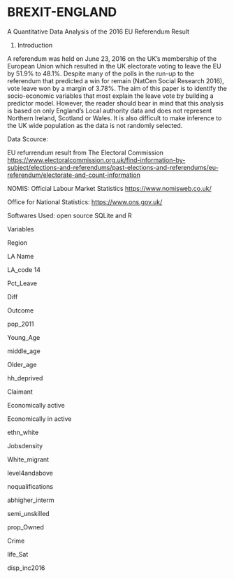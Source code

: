 # BREXIT-ENGLAND

A Quantitative Data Analysis of the 2016 EU Referendum Result

1.	Introduction

A referendum was held on June 23, 2016 on the UK’s membership of the European Union which resulted in the UK electorate voting to leave the EU by 51.9% to 48.1%. Despite many of the polls in the run-up to the referendum that predicted a win for remain (NatCen Social Research 2016), vote leave won by a margin of 3.78%. The aim of this paper is to identify the socio-economic variables that most explain the leave vote by building a predictor model. However, the reader should bear in mind that this analysis is based on only England’s Local authority data and does not represent Northern Ireland, Scotland or Wales. It is also difficult to make inference to the UK wide population as the data is not randomly selected.

Data Scource: 

EU refurrendum result from The Electoral Commission https://www.electoralcommission.org.uk/find-information-by-subject/elections-and-referendums/past-elections-and-referendums/eu-referendum/electorate-and-count-information 

NOMIS: Official Labour Market Statistics https://www.nomisweb.co.uk/

Office for National Statistics: https://www.ons.gov.uk/

Softwares Used: open source SQLite and R

Variables


Region	

LA Name	

LA_code 14
	
Pct_Leave

Diff

Outcome	

pop_2011
	
Young_Age

middle_age
	
Older_age

hh_deprived
	
Claimant

Economically active
	
Economically in active
	
ethn_white
	
Jobsdensity
	
White_migrant
	
level4andabove
	
noqualifications
	
abhigher_interm
	
semi_unskilled
	
prop_Owned	
	
Crime
	
life_Sat
	
disp_inc2016
	
